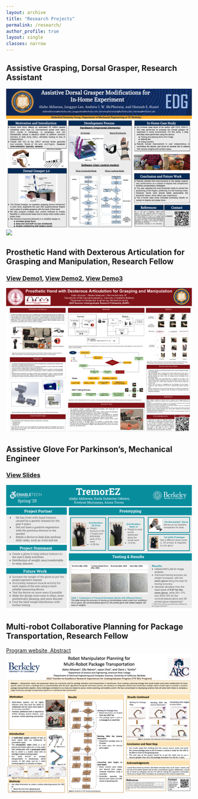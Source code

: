 ```yaml
---
layout: archive
title: "Research Projects"
permalink: /research/
author_profile: true
layout: single
classes: narrow
---
```


## Assistive Grasping, Dorsal Grasper, Research Assistant
<img src="/files/DorsalGrasper.pdf" width="600"><br>
<img src="/files/DorsalGrasper1.pdf" width="600"><br>


## Prosthetic Hand with Dexterous Articulation for Grasping and Manipulation, Research Fellow
### [View Demo1](https://drive.google.com/file/d/1KqN7ZsrqZvEUDFONyUvV6HzuZA_RxQ9S/view?usp=sharing), [View Demo2](https://drive.google.com/file/d/1Bql9kncPF_y5zN2IA96uZI20FMWQP-V5/view?usp=sharing), [View Demo3](https://drive.google.com/file/d/1b5II9WLSyLUKcVGfONpyorDFrJrIBgVz/view?usp=sharing)
<img src="/files/research/surfposter.pdf" width="600"><br>


## Assistive Glove For Parkinson’s, Mechanical Engineer
### [View Slides](https://docs.google.com/presentation/d/1rORSEVM2foOfVwtInRCRlhDM4QqjanAeF4PgJ1CGjn0/edit?usp=sharing)
<img src="/files/research/TremorEz.pdf" width="600"><br>


## Multi-robot Collaborative Planning for Package Transportation, Research Fellow
[Program website, Abstract](https://engineering.berkeley.edu/admissions/undergraduate-admissions/junior-transfers/transfer-to-excellence/tte-research-archive/)
<img src="/files/research/TTEPoster.pdf" width="600"><br>
